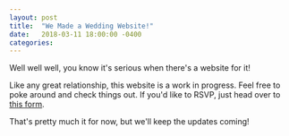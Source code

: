 ```yaml
---
layout: post
title:  "We Made a Wedding Website!"
date:   2018-03-11 18:00:00 -0400
categories:
---
```

Well well well, you know it's serious when there's a website for it!  

Like any great relationship, this website is a work in progress.  Feel free to poke around and check things out.  If you'd like to RSVP, just head over to [this form](https://docs.google.com/forms/d/e/1FAIpQLSd_MzuuS82EDIATcF792774-Nrx1SGetv0fAx3lipBHtAOeoA/viewform?usp=sf_link).  

That's pretty much it for now, but we'll keep the updates coming!
